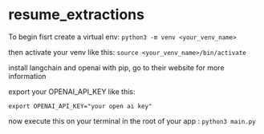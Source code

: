 # resume_extractions
To begin fisrt create a virtual env:
```python3 -m venv <your_venv_name>```

then activate your venv like this:
```source <your_venv_name>/bin/activate```

install langchain and openai with pip, go to their website for more information

export your OPENAI_API_KEY like this:

``` export OPENAI_API_KEY="your open ai key" ```

now execute this on your terminal in the root of your app : ```python3 main.py```

